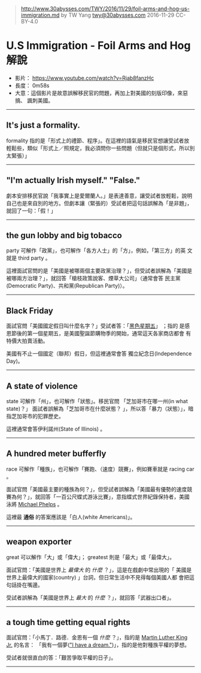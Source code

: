 > http://www.30abysses.com/TWY/2016/11/29/foil-arms-and-hog-us-immigration.md
> by TW Yang <twy@30abysses.com> 2016-11-29 CC-BY-4.0

# U.S Immigration - Foil Arms and Hog 解說

* 影片： https://www.youtube.com/watch?v=Rjab8fanzHc
* 長度： 0m58s
* 大意：這個影片是故意誤解移民官的問題，再加上對美國的刻版印像，來惡搞、
諷刺美國。


---
## It's just a formality.

formality 指的是「形式上的禮節、程序」。在這裡的語氣是移民官想讓受試者放
輕鬆些，類似「形式上／照規定，我必須問你一些問題（但就只是個形式，所以別
太緊張）」


---
## "I'm actually Irish myself."  "False."

劇本安排移民官說「我事實上是愛爾蘭人。」是表達善意，讓受試者放輕鬆，說明
自己也是來自別的地方。但劇本讓（緊張的）受試者把這句話誤解為「是非題」，
就回了一句：「假！」


---
## the gun lobby and big tobacco

party 可解作「政黨」，也可解作「各方人士」的「方」，例如，「第三方」的英
文就是 third party  。

這裡面試官問的是「美國是被哪兩個主要政黨治理？」，但受試者誤解為「美國是
被哪兩方治理？」，就回答「槍枝政策說客、煙草大公司」（通常會答
民主黨(Democratic Party)、共和黨(Republican Party)）。


---
## Black Friday

面試官問「美國國定假日叫什麼名字？」受試者答：「[黑色星期五][1]」 ；指的
是感恩節後的第一個星期五，是美國聖誕節購物季的開始，通常這天各家商店都會
有特價大拍賣活動。

[1]: https://en.wikipedia.org/wiki/Black_Friday_(shopping)

美國有不止一個國定（聯邦）假日，但這裡通常會答
獨立紀念日(Independence Day)。


---
## A state of violence

state 可解作「州」，也可解作「狀態」。移民官問
「芝加哥市在哪一州(in what state)？」 面試者誤解為「芝加哥市在什麼狀態？
」，所以答「暴力（狀態）」，暗指芝加哥市的犯罪歷史。

這裡通常會答伊利諾州(State of Illinois) 。


---
## A hundred meter bufferfly

race  可解作「種族」，也可解作「賽跑、（速度）競賽」，例如賽車就是
racing car  。

面試官問「美國最主要的種族為何？」，但受試者誤解為「美國最有優勢的速度競
賽為何？」，就回答「一百公尺蝶式游泳比賽」，意指蝶式世界紀錄保持者，美國
泳將 [Michael Phelps][2]  。

[2]: https://en.wikipedia.org/wiki/Michael_Phelps

這裡最 **通俗** 的答案應該是「白人(white Americans)」。


---
## weapon exporter

great 可以解作「大」或「偉大」； greatest 則是「最大」或「最偉大」。

面試官問：「美國是世界上 *最偉大* 的 _什麼_ ？」，這是在戲劇中常出現的「
美國是世界上最偉大的國家(country) 」台詞，但日常生活中不見得每個美國人都
會把這句話掛在嘴邊。

受試者誤解為「美國是世界上 *最大* 的 _什麼_ ？」，就回答「武器出口者」。


---
## a tough time getting equal rights

面試官問：「小馬丁．路德．金恩有一個 _什麼_ ？」，指的是
[Martin Luther King Jr.][3] 的名言：
「我有一個夢(["I have a dream."][4])」，指的是他對種族平權的夢想。

[3]: https://en.wikipedia.org/wiki/Martin_Luther_King_Jr.
[4]: https://en.wikipedia.org/wiki/I_Have_a_Dream

受試者就很直白的答：「艱苦爭取平權的日子」。


---
